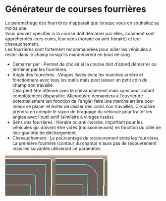 # Générateur de courses fourrières
  
Le paramétrage des fourrières n'apparait que lorsque vous en souhaitez au moins une.  
Vous pouvez spécifier si la course doit démarrer par elles, comment sont appréhendés leurs coins, leur sens (horaire ou anti-horaire) et leur chevauchement.  
Les fourrières sont fortement recommandées pour aider les véhicules à rester dans le champ lorsqu'ils manoeuvrent en bout de rang.  

  
- Démarrer par : Permet de choisir si la course doit d'abord démarrer ou terminer par les fourrières.  
- Angle des fourrières : Virages lissés évite les marches arrière et fonctionnera avec tous les outils mais peut laisser un petit coin de champ non travaillé.  
Cela peut être attenué avec le chevauchement mais sans pour autant complètement disparaitre. Manoeuvre demandera à l'ouvrier de potentiellement (en fonction de l'angle) faire une marche arrière pour mieux se placer et éviter de laisser des coins non travaillés. Circulaire prendra en compte le rayon de braquage du véhicule pour traiter les angles avec l'outil actif (similaire à virages lissés).  
- Sens des fourrières : Horaire ou anti-horaire. Important pour les véhicules qui doivent être vidés (moissonneuses) en fonction du côté de leur goulotte de déchargement.  
- Chevauchement : Le pourcentage de recouvrement entre les fourrières. La première fourrière (contour du champ) n'aura pas de recouvrement mais les suivantes utiliseront ce paramètre.  

![Image](../assets/images/sharproundcorner_0_0_330_130.png)